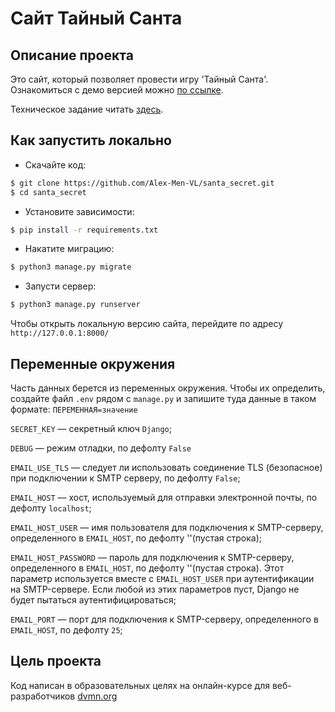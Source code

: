 # Сайт Тайный Санта

## Описание проекта

Это сайт, который позволяет провести игру 'Тайный Санта'.
Ознакомиться с демо версией можно [по ссылке](https://almen-santa-secret.herokuapp.com/).

Техническое задание читать [здесь](.github/task.md).

## Как запустить локально

- Скачайте код:
```bash
$ git clone https://github.com/Alex-Men-VL/santa_secret.git
$ cd santa_secret
```
- Установите зависимости:
```bash
$ pip install -r requirements.txt
```
- Накатите миграцию:
```bash
$ python3 manage.py migrate
```
- Запусти сервер:
```bash
$ python3 manage.py runserver
```

Чтобы открыть локальную версию сайта, перейдите по адресу `http://127.0.0.1:8000/`

## Переменные окружения

Часть данных берется из переменных окружения. Чтобы их определить, создайте файл 
`.env` рядом с `manage.py` и запишите туда данные в таком формате: `ПЕРЕМЕННАЯ=значение`

`SECRET_KEY` — секретный ключ `Django`;

`DEBUG` — режим отладки, по дефолту `False`

`EMAIL_USE_TLS` — следует ли использовать соединение TLS (безопасное) при подключении 
к SMTP серверу, по дефолту `False`;

`EMAIL_HOST` — хост, используемый для отправки электронной почты, по дефолту `localhost`;

`EMAIL_HOST_USER` — имя пользователя для подключения к SMTP-серверу, определенного 
в `EMAIL_HOST`, по дефолту ''(пустая строка);

`EMAIL_HOST_PASSWORD` — пароль для подключения к SMTP-серверу, определенного в 
`EMAIL_HOST`, по дефолту ''(пустая строка). Этот параметр используется вместе с `EMAIL_HOST_USER` при 
аутентификации на SMTP-сервере. Если любой из этих параметров пуст, 
Django не будет пытаться аутентифицироваться;

`EMAIL_PORT` — порт для подключения к SMTP-серверу, определенного в `EMAIL_HOST`, 
по дефолту `25`;

## Цель проекта

Код написан в образовательных целях на онлайн-курсе для веб-разработчиков [dvmn.org](https://dvmn.org/)